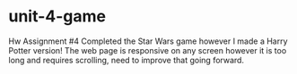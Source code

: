 # unit-4-game
Hw Assignment #4
Completed the Star Wars game however I made a  Harry Potter version!
The web page is responsive on any screen however it is too long and requires scrolling, need to improve that going forward.
